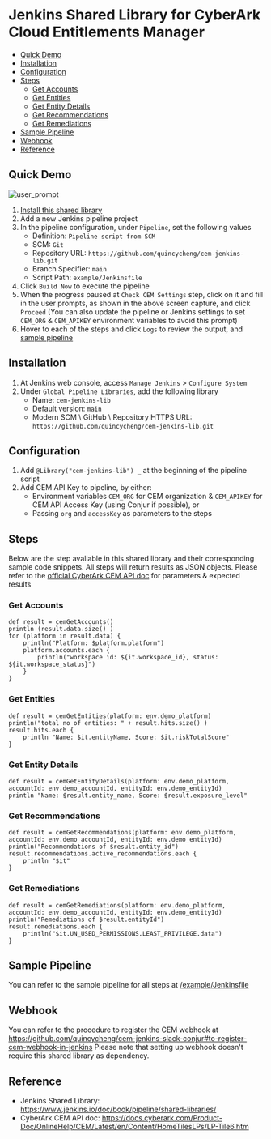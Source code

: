 # Jenkins Shared Library for CyberArk Cloud Entitlements Manager

  * [Quick Demo](#quick-demo)
  * [Installation](#installation)
  * [Configuration](#configuration)
  * [Steps](#steps)
    + [Get Accounts](#get-accounts)
    + [Get Entities](#get-entities)
    + [Get Entity Details](#get-entity-details)
    + [Get Recommendations](#get-recommendations)
    + [Get Remediations](#get-remediations)
  * [Sample Pipeline](#sample-pipeline)
  * [Webhook](#webhook)
  * [Reference](#reference)

## Quick Demo

![user_prompt](https://user-images.githubusercontent.com/4685314/115691283-7d6f5b00-a390-11eb-9921-bddb20fbe7a5.PNG)

1. [Install this shared library](#installation)
2. Add a new Jenkins pipeline project
3. In the pipeline configuration, under `Pipeline`, set the following values
   - Definition: `Pipeline script from SCM`
   - SCM: `Git`
   - Repository URL: `https://github.com/quincycheng/cem-jenkins-lib.git`
   - Branch Specifier: `main`
   - Script Path: `example/Jenkinsfile`
4. Click `Build Now` to execute the pipeline
5. When the progress paused at `Check CEM Settings` step, click on it and fill in the user prompts, as shown in the above screen capture, and click `Proceed`
   (You can also update the pipeline or Jenkins settings to set `CEM_ORG` & `CEM_APIKEY` environment variables to avoid this prompt)
5. Hover to each of the steps and click `Logs` to review the output, and [sample pipeline](/example/Jenkinsfile)

## Installation

1. At Jenkins web console, access `Manage Jenkins` > `Configure System`
2. Under `Global Pipeline Libraries`, add the following library
   - Name: `cem-jenkins-lib`
   - Default version: `main`
   - Modern SCM \ GitHub \ Repository HTTPS URL: `https://github.com/quincycheng/cem-jenkins-lib.git`


## Configuration

1. Add `@Library("cem-jenkins-lib") _` at the beginning of the pipeline script
2. Add CEM API Key to pipeline, by either:
   - Environment variables `CEM_ORG` for CEM organization & `CEM_APIKEY` for CEM API Access Key (using Conjur if possible), or
   - Passing `org` and `accessKey` as parameters to the steps

## Steps
Below are the step avaliable in this shared library and their corresponding sample code snippets. 
All steps will return results as JSON objects.
Please refer to the [official CyberArk CEM API doc](https://docs.cyberark.com/Product-Doc/OnlineHelp/CEM/Latest/en/Content/HomeTilesLPs/LP-Tile6.htm) for parameters & expected results

### Get Accounts
```
def result = cemGetAccounts()
println (result.data.size() )
for (platform in result.data) {
    println("Platform: $platform.platform")
    platform.accounts.each {
        println("workspace id: ${it.workspace_id}, status: ${it.workspace_status}")
    }
}
```

### Get Entities
```
def result = cemGetEntities(platform: env.demo_platform)
println("total no of entities: " + result.hits.size() )
result.hits.each {
    println "Name: $it.entityName, Score: $it.riskTotalScore"
}
```

### Get Entity Details
```
def result = cemGetEntityDetails(platform: env.demo_platform, accountId: env.demo_accountId, entityId: env.demo_entityId)
println "Name: $result.entity_name, Score: $result.exposure_level"
```

### Get Recommendations
```
def result = cemGetRecommendations(platform: env.demo_platform, accountId: env.demo_accountId, entityId: env.demo_entityId)                    
println("Recommendations of $result.entity_id")
result.recommendations.active_recommendations.each {
    println "$it"
}
```

### Get Remediations
```
def result = cemGetRemediations(platform: env.demo_platform, accountId: env.demo_accountId, entityId: env.demo_entityId)
println("Remediations of $result.entityId")
result.remediations.each {
    println("$it.UN_USED_PERMISSIONS.LEAST_PRIVILEGE.data")
}
```

## Sample Pipeline
You can refer to the sample pipeline for all steps at [/example/Jenkinsfile](/example/Jenkinsfile)

## Webhook
You can refer to the procedure to register the CEM webhook at https://github.com/quincycheng/cem-jenkins-slack-conjur#to-register-cem-webhook-in-jenkins
Please note that setting up webhook doesn't require this shared library as dependency.

## Reference
- Jenkins Shared Library: https://www.jenkins.io/doc/book/pipeline/shared-libraries/
- CyberArk CEM API doc: https://docs.cyberark.com/Product-Doc/OnlineHelp/CEM/Latest/en/Content/HomeTilesLPs/LP-Tile6.htm
